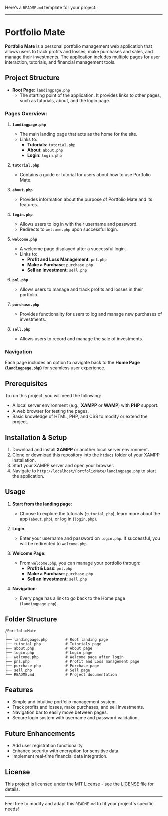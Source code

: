 Here’s a `README.md` template for your project:

---

# Portfolio Mate

**Portfolio Mate** is a personal portfolio management web application that allows users to track profits and losses, make purchases and sales, and manage their investments. The application includes multiple pages for user interaction, tutorials, and financial management tools.

## Project Structure

- **Root Page**: `landingpage.php`
  - The starting point of the application. It provides links to other pages, such as tutorials, about, and the login page.

### Pages Overview:

1. **`landingpage.php`**
   - The main landing page that acts as the home for the site.
   - Links to:
     - **Tutorials**: `tutorial.php`
     - **About**: `about.php`
     - **Login**: `login.php`

2. **`tutorial.php`**
   - Contains a guide or tutorial for users about how to use Portfolio Mate.

3. **`about.php`**
   - Provides information about the purpose of Portfolio Mate and its features.

4. **`login.php`**
   - Allows users to log in with their username and password.
   - Redirects to `welcome.php` upon successful login.

5. **`welcome.php`**
   - A welcome page displayed after a successful login.
   - Links to:
     - **Profit and Loss Management**: `pnl.php`
     - **Make a Purchase**: `purchase.php`
     - **Sell an Investment**: `sell.php`

6. **`pnl.php`**
   - Allows users to manage and track profits and losses in their portfolio.

7. **`purchase.php`**
   - Provides functionality for users to log and manage new purchases of investments.

8. **`sell.php`**
   - Allows users to record and manage the sale of investments.

### Navigation
Each page includes an option to navigate back to the **Home Page (`landingpage.php`)** for seamless user experience.

## Prerequisites

To run this project, you will need the following:

- A local server environment (e.g., **XAMPP** or **WAMP**) with **PHP** support.
- A web browser for testing the pages.
- Basic knowledge of HTML, PHP, and CSS to modify or extend the project.

## Installation & Setup

1. Download and install **XAMPP** or another local server environment.
2. Clone or download this repository into the `htdocs` folder of your XAMPP installation.
3. Start your XAMPP server and open your browser.
4. Navigate to `http://localhost/PortfolioMate/landingpage.php` to start the application.

## Usage

1. **Start from the landing page**:
   - Choose to explore the tutorials (`tutorial.php`), learn more about the app (`about.php`), or log in (`login.php`).
   
2. **Login**:
   - Enter your username and password on `login.php`. If successful, you will be redirected to `welcome.php`.

3. **Welcome Page**:
   - From `welcome.php`, you can manage your portfolio through:
     - **Profit & Loss**: `pnl.php`
     - **Make a Purchase**: `purchase.php`
     - **Sell an Investment**: `sell.php`

4. **Navigation**:
   - Every page has a link to go back to the Home page (`landingpage.php`).

## Folder Structure

```
/PortfolioMate
│
├── landingpage.php        # Root landing page
├── tutorial.php           # Tutorials page
├── about.php              # About page
├── login.php              # Login page
├── welcome.php            # Welcome page after login
├── pnl.php                # Profit and Loss management page
├── purchase.php           # Purchase page
├── sell.php               # Sell page
└── README.md              # Project documentation
```

## Features

- Simple and intuitive portfolio management system.
- Track profits and losses, make purchases, and sell investments.
- Navigation bar to easily move between pages.
- Secure login system with username and password validation.

## Future Enhancements

- Add user registration functionality.
- Enhance security with encryption for sensitive data.
- Implement real-time financial data integration.

## License

This project is licensed under the MIT License - see the [LICENSE](LICENSE) file for details.

---

Feel free to modify and adapt this `README.md` to fit your project's specific needs!
